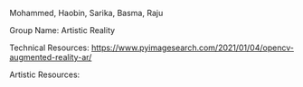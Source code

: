 Mohammed, Haobin, Sarika, Basma, Raju

Group Name: Artistic Reality

Technical Resources: 
     https://www.pyimagesearch.com/2021/01/04/opencv-augmented-reality-ar/




Artistic Resources:

